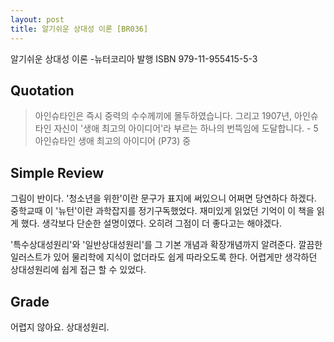 ```yaml
---
layout: post
title: 알기쉬운 상대성 이론 [BR036]
---
```


알기쉬운 상대성 이론
-뉴터코리아 발행
ISBN 979-11-955415-5-3

## Quotation <i class="fa fa-quote-left" aria-hidden="true"></i>

>아인슈타인은 즉시 중력의 수수께끼에 몰두하였습니다. 그리고 1907년, 아인슈타인 자신이 '생애 최고의 아이디어'라 부르는 하나의 번뜩임에 도달합니다. - 5 아인슈타인 생애 최고의 아이디어 (P73) 중 

## Simple Review <i class="fa fa-comment" aria-hidden="true"></i>

<span class="drop">그</span>림이 반이다. '청소년을 위한'이란 문구가 표지에 써있으니 어쩌면 당연하다 하겠다. 중학교때 이 '뉴턴'이란 과학잡지를 정기구독했었다. 재미있게 읽었던 기억이 이 책을 읽게 했다. 생각보다 단순한 설명이였다. 오히려 그점이 더 좋다고는 해야겠다.

'특수상대성원리'와 '일반상대성원리'를 그 기본 개념과 확장개념까지 알려준다. 깔끔한 일러스트가 있어 물리학에 지식이 없더라도 쉽게 따라오도록 한다. <span class="em">어렵게만 생각하던 상대성원리에 쉽게 접근 할 수 있었다.</span>

## Grade <i class="fa fa-paragraph" aria-hidden="true"></i>

<i class="fa fa-star" aria-hidden="true"></i>
<i class="fa fa-star" aria-hidden="true"></i>
<i class="fa fa-star" aria-hidden="true"></i>
<!-- <i class="fa fa-star" aria-hidden="true"></i> -->
<!-- <i class="fa fa-star-o" aria-hidden="true"></i> -->
<i class="fa fa-star-half-o" aria-hidden="true"></i>
<!-- <i class="fa fa-star-o" aria-hidden="true"></i> -->
<!-- <i class="fa fa-star-o" aria-hidden="true"></i> -->
<i class="fa fa-star-o" aria-hidden="true"></i>

어렵지 않아요. 상대성원리.